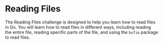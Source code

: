 # Reading Files

The Reading Files challenge is designed to help you learn how to read files in Go. You will learn how to read files in different ways, including reading the entire file, reading specific parts of the file, and using the `bufio` package to read files.
